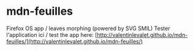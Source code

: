 # mdn-feuilles
Firefox OS app / leaves morphing (powered by SVG SMIL)
Tester l'application ici / test the app here: [http://valentinlevalet.github.io/mdn-feuilles/](http://valentinlevalet.github.io/mdn-feuilles/)
